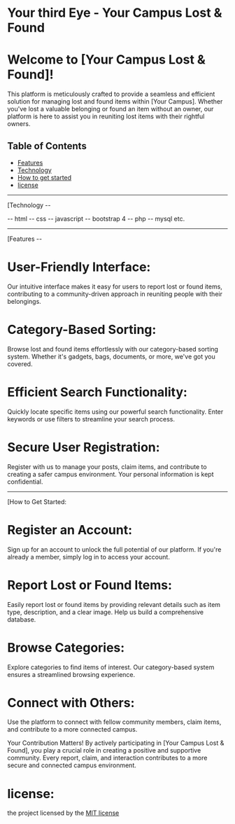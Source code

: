 # Your third Eye - Your Campus Lost & Found

# Welcome to [Your Campus Lost & Found]!

This platform is meticulously crafted to provide a seamless and efficient solution for managing lost and found items within [Your Campus]. Whether you've lost a valuable belonging or found an item without an owner, our platform is here to assist you in reuniting lost items with their rightful owners.

## Table of Contents
- [Features](#features)
- [Technology](#used)
- [How to get started](#started)
- [license](#license)

------------------------------------------------------------------------------------------------------------------------------------------

[Technology --

-- html
-- css
-- javascript
-- bootstrap 4
-- php
-- mysql etc.

--------------------------------------------------------------------------------------------------------------------------------------------

[Features --

# User-Friendly Interface:
Our intuitive interface makes it easy for users to report lost or found items, contributing to a community-driven approach in reuniting people with their belongings.

# Category-Based Sorting:
 Browse lost and found items effortlessly with our category-based sorting system. Whether it's gadgets, bags, documents, or more, we've got you covered.

# Efficient Search Functionality:
 Quickly locate specific items using our powerful search functionality. Enter keywords or use filters to streamline your search process.

# Secure User Registration:
 Register with us to manage your posts, claim items, and contribute to creating a safer campus environment. Your personal information is kept confidential.

--------------------------------------------------------------------------------------------------------------------------------------------

[How to Get Started:

# Register an Account: 
Sign up for an account to unlock the full potential of our platform. If you're already a member, simply log in to access your account.

# Report Lost or Found Items:
 Easily report lost or found items by providing relevant details such as item type, description, and a clear image. Help us build a comprehensive database.

# Browse Categories:
 Explore categories to find items of interest. Our category-based system ensures a streamlined browsing experience.

# Connect with Others:
 Use the platform to connect with fellow community members, claim items, and contribute to a more connected campus.

Your Contribution Matters!
By actively participating in [Your Campus Lost & Found], you play a crucial role in creating a positive and supportive community. Every report, claim, and interaction contributes to a more secure and connected campus environment.

# license:

the project licensed by the [MIT license](license)